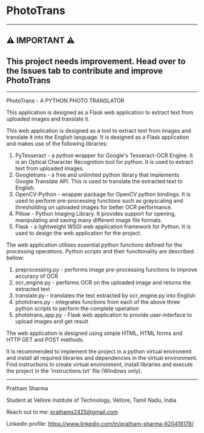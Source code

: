 # PhotoTrans

---

## :warning: IMPORTANT :warning:
## This project needs improvement. Head over to the Issues tab to contribute and improve PhotoTrans

---

PhotoTrans - A PYTHON PHOTO TRANSLATOR

This application is designed as a Flask web application to extract text from uploaded images and translate it. 

This web application is designed as a tool to extract text from images and translate it into the English language.
It is designed as a Flask application and makes use of the following libraries:
  1) PyTesseract - a python wrapper for Google's Tesseract-OCR Engine. It is an Optical Character Recognition tool for python. It is used        to extract text from uploaded images.
  2) Googletrans - a free and unlimited python library that implements Google Translate API. This is used to translate the extracted text 
     to English.
  3) OpenCV-Python - wrapper package for OpenCV python bindings. It is used to perform pre-processing functions such as grayscaling and          thresholding on uploaded images for better OCR performance.
  4) Pillow - Python Imaging Library. It provides support for opening, manipulating and saving many different image file formats.
  5) Flask - a lightweight WSGI web application framework for Python. It is used to design the web application for the project.

The web application utilises essential python functions defined for the processing operations.
Python scripts and their functionality are described bellow:
  1) preprocessing.py - performs image pre-processing functions to improve accuracy of OCR
  2) ocr_engine.py - performs OCR on the uploaded image and returns the extracted text
  3) translate.py - translates the text extracted by ocr_engine.py into English
  4) phototrans.py - integrates functions from each of the above three python scripts to perform the complete operation
  5) phototrans_app.py - Flask web application to provide user-interface to upload images and get result
  
The web application is designed using simple HTML, HTML forms and HTTP GET and POST methods.

It is recommended to implement the project in a python virtual environemt and install all required libraries and dependencies in the virtual environment. Find instructions to create virtual environment, install libraries and execute the project in the 'instructions.txt' file (Windows only).

---

Pratham Sharma

Student at Vellore Institute of Technology, Vellore, Tamil Nadu, India

Reach out to me: prathams2425@gmail.com

LinkedIn profile: https://www.linkedin.com/in/pratham-sharma-620418178/
